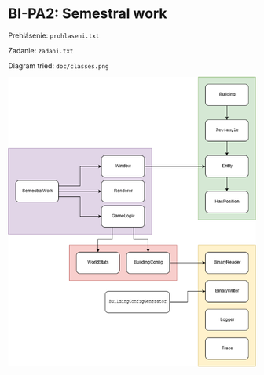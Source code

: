 # BI-PA2: Semestral work

Prehlásenie: `prohlaseni.txt`

Zadanie: `zadani.txt`

Diagram tried: `doc/classes.png`

![Diagram tried](doc/classes.png)
